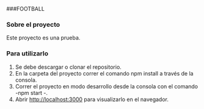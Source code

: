 ###FOOTBALL

### Sobre el proyecto
Este proyecto es una prueba.

### Para utilizarlo
1. Se debe descargar  o clonar el repositorio.
2. En la carpeta del proyecto  correr el comando npm install  a través de la consola.
3. Correr el proyecto en modo desarrollo desde la consola con el comando -npm start -.
4. Abrir [http://localhost:3000](http://localhost:3000) para visualizarlo en el navegador.

